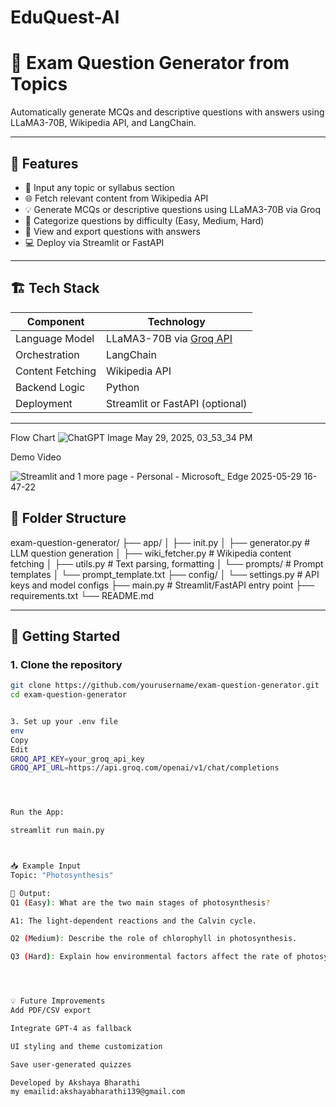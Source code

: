 # EduQuest-AI

# 🧠 Exam Question Generator from Topics

Automatically generate MCQs and descriptive questions with answers using LLaMA3-70B, Wikipedia API, and LangChain.

---

## 📌 Features

- 🧾 Input any topic or syllabus section
- 🌐 Fetch relevant content from Wikipedia API
- 💡 Generate MCQs or descriptive questions using LLaMA3-70B via Groq
- 🎯 Categorize questions by difficulty (Easy, Medium, Hard)
- 🧠 View and export questions with answers
- 💻 Deploy via Streamlit or FastAPI

---

## 🏗️ Tech Stack

| Component        | Technology                         |
|------------------|-------------------------------------|
| Language Model   | LLaMA3-70B via [Groq API](https://console.groq.com/) |
| Orchestration    | LangChain                          |
| Content Fetching | Wikipedia API                      |
| Backend Logic    | Python                             |
| Deployment       | Streamlit or FastAPI (optional)    |

---



Flow Chart 
![ChatGPT Image May 29, 2025, 03_53_34 PM](https://github.com/user-attachments/assets/753be44c-d421-44a6-bc50-63bcb989dd59)

Demo Video

![Streamlit and 1 more page - Personal - Microsoft_ Edge 2025-05-29 16-47-22](https://github.com/user-attachments/assets/bfe515d5-432a-4e42-8c76-44a841b9f574)




## 📂 Folder Structure


exam-question-generator/
├── app/
│ ├── init.py
│ ├── generator.py # LLM question generation
│ ├── wiki_fetcher.py # Wikipedia content fetching
│ ├── utils.py # Text parsing, formatting
│ └── prompts/ # Prompt templates
│ └── prompt_template.txt
├── config/
│ └── settings.py # API keys and model configs
├── main.py # Streamlit/FastAPI entry point
├── requirements.txt
└── README.md



---

## 🚀 Getting Started

### 1. Clone the repository

```bash
git clone https://github.com/yourusername/exam-question-generator.git
cd exam-question-generator


3. Set up your .env file
env
Copy
Edit
GROQ_API_KEY=your_groq_api_key
GROQ_API_URL=https://api.groq.com/openai/v1/chat/completions




Run the App:

streamlit run main.py



📥 Example Input
Topic: "Photosynthesis"

🔄 Output:
Q1 (Easy): What are the two main stages of photosynthesis?

A1: The light-dependent reactions and the Calvin cycle.

Q2 (Medium): Describe the role of chlorophyll in photosynthesis.

Q3 (Hard): Explain how environmental factors affect the rate of photosynthesis.




💡 Future Improvements
Add PDF/CSV export

Integrate GPT-4 as fallback

UI styling and theme customization

Save user-generated quizzes

Developed by Akshaya Bharathi
my emailid:akshayabharathi139@gmail.com



